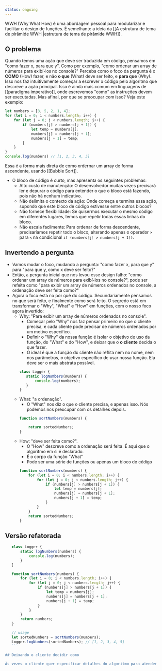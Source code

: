```yaml
---
status: ongoing
---
```


WWH (Why What How) é uma abordagem pessoal para modularizar e facilitar o design de funções. É semelhante a ideia da [[A estrutura de tema de pirâmide WWH |estrutura de tema de pirâmide WWH]].


## O problema

Quando temos uma ação que deve ser traduzida em código, pensamos em "como fazer x, para que y". Como por exemplo, "como ordenar um array de números para exibí-los no console?"
Perceba como o foco da pergunta é o **COMO** (How) fazer, e não **o que** (What) deve ser feito, e **para que** (Why). Isso nos faz intuitivamente começar a escrever o código pelo algoritmo que descreve a ação principal. Isso é ainda mais comum em linguagens de [[paradigma imperativo]], onde escrevemos "como" as instruções devem ser executadas. 
Mas afinal, por que se preocupar com isso?
Veja este exemplo:

```javascript
let numbers = [3, 5, 2, 1, 4];
for (let i = 0; i < numbers.length; i++) {
    for (let j = 0; j < numbers.length; j++) {
        if (numbers[j] > numbers[j + 1]) {
            let temp = numbers[j];
            numbers[j] = numbers[j + 1];
            numbers[j + 1] = temp;
        }
    }
}
console.log(numbers) // [1, 2, 3, 4, 5]
```

Essa é a forma mais direta de como ordernar um array de forma ascendente, usando [[Bubble Sort]].
* O bloco de código é curto, mas apresenta os seguintes problemas:
	* Alto custo de manutenção: O desenvolvedor muitas vezes precisará ler e depurar o código para entender o que o bloco está fazendo, pois não há nenhum indicativo.
	* Não delimita o contexto da ação: Onde começa e termina essa ação, supondo que este bloco de código estivesse entre outros blocos?
	* Não fornece flexibilidade: Se quisermos executar o mesmo código em diferentes lugares, temos que repetir todas essas linhas do bloco.
	* Não escala facilmente: Para ordenar de forma descendente, precisaríamos repetir todo o bloco, alterando apenas o operador `>` para `<` na condicional `if (numbers[j] > numbers[j + 1])`. 

## Invertendo a pergunta

* Vamos mudar o foco, mudando a pergunta: "como fazer x, para que y" para "para que y, como x deve ser feito?"
* Então, a pergunta inicial que nos levou esse design falho: "como ordenar um array de números para exibí-los no console?", pode ser refeita como "para exibir um array de números ordenados no console, a ordenação deve ser feita como?"
* Agora o foco está no por quê do código. Secundariamente pensamos no que será feito, e finalmente como será feito. O segredo está em transformar o "Why", "What" e "How" em funções, com o nosso foco agora invertido:
	* Why: "Para exibir um array de números ordenados no console". 
		* Começar pelo "Why" nos faz pensar primeiro no que o cliente precisa, e cada cliente pode precisar de números ordenados por um motivo específico.
		* Definir o "Why" da nossa função é isolar o objetivo de uso da função, do "What" e do "How", e deixar que o **o cliente** decida o que fazer.
		* O ideal é que a função do cliente não reflita nem no nome, nem nos parâmetros, o objetivo específico de usar nossa função. Ela deve ser o mais abstrata possível.
		 ```javascript
		class Logger {
			static logNumbers(numbers) {
				console.log(numbers);
			}
		}
		```
	* What: "a ordenação".
		* O "What" nos diz o que o cliente precisa, e apenas isso. Nós podemos nos preocupar com os detalhes depois.
		```javascript
		function sortNumbers(numbers) {
		
			return sortedNumbers;
		}
		```
	* How: "deve ser feita como?".
		* O "How" descreve como a ordenação será feita. É aqui que o algoritmo em si é declarado.
		* É o corpo da função "What"
		* Pode ser uma série de funções ou apenas um bloco de código
		```javascript
		function sortNumbers(numbers) {
			for (let i = 0; i < numbers.length; i++) {
			    for (let j = 0; j < numbers.length; j++) {
			        if (numbers[j] > numbers[j + 1]) {
			            let temp = numbers[j];
			            numbers[j] = numbers[j + 1];
			            numbers[j + 1] = temp;
			        }
			    }
			}
			return sortedNumbers;
		}
		```

## Versão refatorada

 ```javascript
	class Logger {
		static logNumbers(numbers) {
			console.log(numbers);
		}
	}

	function sortNumbers(numbers) {
		for (let i = 0; i < numbers.length; i++) {
			for (let j = 0; j < numbers.length; j++) {
				if (numbers[j] > numbers[j + 1]) {
					let temp = numbers[j];
					numbers[j] = numbers[j + 1];
					numbers[j + 1] = temp;
				}
			}
		}
		return numbers;
	}
	
	// usage
	let sortedNumbers = sortNumbers(numbers);
	Logger.logNumbers(sortedNumbers); // [1, 2, 3, 4, 5]
	```

## Deixando o cliente decidir como

Às vezes o cliente quer especificar detalhes do algoritmo para atender necessidades mais específicas. Imagine por exemplo que o cliente precise ordenar os números em ordem decrescente. Nesse caso, a vantagem de ter isolado o "How" é evidente: podemos usar o padrão [[Strategy]] para definir estratégias de ordenação diferentes, e permitir que o cliente escolha qual usar.